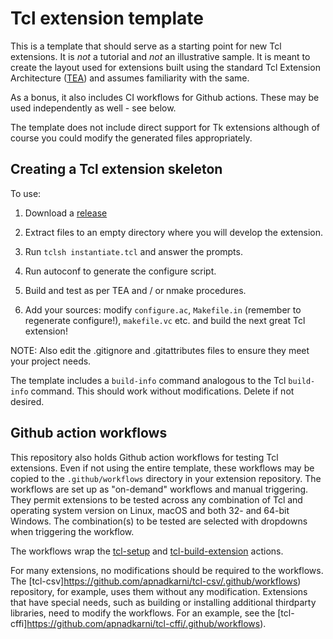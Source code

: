 # Tcl extension template

This is a template that should serve as a starting point for new Tcl extensions.
It is *not* a tutorial and *not* an illustrative sample. It is meant to create
the layout used for extensions built using the standard Tcl Extension Architecture
([TEA](https://wiki.tcl-lang.org/page/TEA)) and assumes familiarity with
the same.

As a bonus, it also includes CI workflows for Github actions. These may be
used independently as well - see below.

The template does not include direct support for Tk extensions although of course
you could modify the generated files appropriately.

## Creating a Tcl extension skeleton

To use:

1. Download a [release](https://github.com/apnadkarni/tcl-extension-template/releases)

2. Extract files to an empty directory where you will develop the extension.

3. Run `tclsh instantiate.tcl` and answer the prompts.

4. Run autoconf to generate the configure script.

5. Build and test as per TEA and / or nmake procedures.

6. Add your sources: modify `configure.ac`, `Makefile.in` (remember to
regenerate configure!), `makefile.vc` etc. and build the next great Tcl
extension!

NOTE: Also edit the .gitignore and .gitattributes files to ensure they meet
your project needs.

The template includes a `build-info` command analogous to the Tcl `build-info`
command. This should work without modifications. Delete if not desired.

## Github action workflows

This repository also holds Github action workflows for testing Tcl extensions.
Even if not using the entire template, these workflows may be copied to
the `.github/workflows` directory in your extension repository. The workflows
are set up as "on-demand" workflows and manual triggering. They permit extensions
to be tested across any combination of Tcl and operating system version on
Linux, macOS and both 32- and 64-bit Windows. The combination(s) to be tested
are selected with dropdowns when triggering the workflow.

The workflows wrap the [tcl-setup](https://github.com/apnadkarni/tcl-setup)
and [tcl-build-extension](https://github.com/apnadkarni/tcl-build-extension)
actions.

For many extensions, no modifications should be required to the workflows. The
[tcl-csv]https://github.com/apnadkarni/tcl-csv/.github/workflows) repository,
for example, uses them without any modification. Extensions that have special
needs, such as building or installing additional thirdparty libraries, need to
modify the workflows. For an example, see the
[tcl-cffi]https://github.com/apnadkarni/tcl-cffi/.github/workflows).
